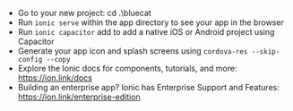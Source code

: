 - Go to your new project: cd .\bluecat
- Run ```ionic serve``` within the app directory to see your app in the browser
- Run ```ionic capacitor``` add to add a native iOS or Android project using Capacitor
- Generate your app icon and splash screens using ```cordova-res --skip-config --copy```
- Explore the Ionic docs for components, tutorials, and more: https://ion.link/docs
- Building an enterprise app? Ionic has Enterprise Support and Features: https://ion.link/enterprise-edition
